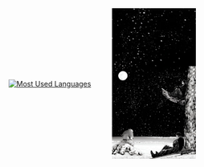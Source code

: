 <div align="center" style="display: flex; justify-content: center; align-items: center; gap: 10px;">
  <a href="https://github.com/zkhan122/github-readme-stats">
    <img src="https://github-readme-stats.vercel.app/api/top-langs/?username=zkhan122&hide=html,scss,stylus,blade,jupyter%20notebook,css,shell,batchfile,dockerfile,typescript&theme=algolia&show_icons=true&layout=donut" alt="Most Used Languages" style="width: 500px; object-fit: contain;"/>
  </a>
  <img src="./assets/within.jpg" alt="My Image" style="width: 230px; height: 300px; object-fit: contain;" />
</div>
